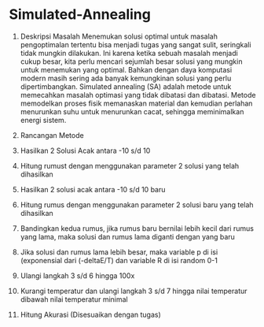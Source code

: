 # Simulated-Annealing

1.	Deskripsi Masalah
Menemukan solusi optimal untuk masalah pengoptimalan tertentu bisa menjadi tugas yang sangat sulit, seringkali tidak mungkin dilakukan. Ini karena ketika sebuah masalah menjadi cukup besar, kita perlu mencari sejumlah besar solusi yang mungkin untuk menemukan yang optimal. Bahkan dengan daya komputasi modern masih sering ada banyak kemungkinan solusi yang perlu dipertimbangkan.
Simulated annealing (SA) adalah metode untuk memecahkan masalah optimasi yang tidak dibatasi dan dibatasi. Metode memodelkan proses fisik memanaskan material dan kemudian perlahan menurunkan suhu untuk menurunkan cacat, sehingga meminimalkan energi sistem.

2.	Rancangan Metode
1.	Hasilkan 2 Solusi Acak antara -10 s/d 10
2.	Hitung rumust dengan menggunakan parameter 2 solusi yang telah dihasilkan
3.	Hasilkan 2 solusi acak antara -10 s/d 10 baru
4.	Hitung rumus dengan menggunakan parameter  2 solusi baru yang telah dihasilkan 
5.	Bandingkan kedua rumus, jika rumus baru bernilai lebih kecil dari rumus yang lama, maka solusi dan rumus lama diganti dengan yang baru
6.	Jika solusi dan rumus lama lebih besar, maka variable p di isi (exponensial dari (-deltaE/T) dan variable R di isi random 0-1
7.	Ulangi langkah 3 s/d 6 hingga 100x
8.	Kurangi temperatur dan ulangi langkah 3 s/d 7 hingga nilai temperatur dibawah nilai temperatur minimal
9.	Hitung Akurasi (Disesuaikan dengan tugas)
